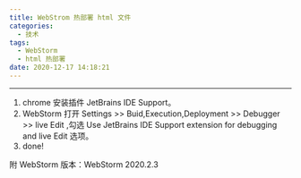 ```yaml
---
title: WebStrom 热部署 html 文件
categories:
  - 技术
tags:
  - WebStorm
  - html 热部署
date: 2020-12-17 14:18:21
---
```


---
1. chrome 安装插件 JetBrains IDE Support。
2. WebStorm 打开 Settings >> Buid,Execution,Deployment >> Debugger >> live Edit ,勾选 Use JetBrains IDE Support extension for debugging and live Edit 选项。
3. done!

附 WebStorm 版本：WebStorm 2020.2.3
